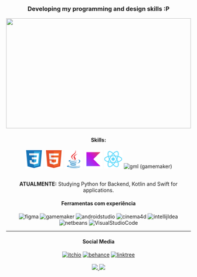 <div align="center">
  <h3>Developing my programming and design skills :P</h3>
      <img src="https://i.pinimg.com/originals/0f/8c/8a/0f8c8aa6189de952da3ea34c5d93b9dc.gif" width="100%" height="300">
  <br>

  <div align="center">
    <h4>Skills:</h4>
    <img src='https://github.com/devicons/devicon/blob/v2.16.0/icons/css3/css3-original.svg' alt='css' height='50'>
    <img src='https://github.com/devicons/devicon/blob/master/icons/html5/html5-original.svg' alt='html' height='50'>
    <img src='https://github.com/devicons/devicon/blob/master/icons/java/java-original.svg' alt='java' height='50'>
   <!--
    <img src='https://github.com/devicons/devicon/blob/master/icons/javascript/javascript-original.svg' alt='js' height='50'>
    <img src='https://github.com/devicons/devicon/blob/master/icons/nodejs/nodejs-original.svg' alt='nodejs' height='50'> -->
    <img src='https://github.com/devicons/devicon/blob/master/icons/kotlin/kotlin-original.svg' alt='kotlin' height='50'>
    <img src='https://github.com/devicons/devicon/blob/master/icons/react/react-original.svg' alt='react' height='50'>
    <img src='https://user-images.githubusercontent.com/60024796/170530530-b17fc2f4-91ad-4b2b-ad58-d6d4b3ed9aac.png' alt='gml (gamemaker)' height='50'>
  </div>

  <br>

  <b> ATUALMENTE:</b> Studying Python for Backend, Kotlin and Swift for applications.

  <div align="center">
    <h4><b>Ferramentas com experiência</b></h4>
    <img src='https://w7.pngwing.com/pngs/54/524/png-transparent-figma-app-logo-tech-companies-thumbnail.png' alt='figma' height='50'> 
    <img src='https://cdn2.steamgriddb.com/icon/e500b7708a865ec27eef36c33953b06e.ico' alt='gamemaker' height='50'> 
    <img src='https://upload.wikimedia.org/wikipedia/commons/thumb/c/c1/Android_Studio_icon_%282023%29.svg/2048px-Android_Studio_icon_%282023%29.svg.png' alt='androidstudio' height='50'> 
    <img src='https://upload.wikimedia.org/wikipedia/fr/thumb/d/d8/C4D_Logo.png/1200px-C4D_Logo.png' alt='cinema4d' height='50'> 
    <img src='https://upload.wikimedia.org/wikipedia/commons/thumb/9/9c/IntelliJ_IDEA_Icon.svg/768px-IntelliJ_IDEA_Icon.svg.png' alt='intellijIdea' height='50'> 
    <img src='https://upload.wikimedia.org/wikipedia/commons/thumb/9/98/Apache_NetBeans_Logo.svg/444px-Apache_NetBeans_Logo.svg.png' alt='netbeans' height='50'> 
    <img src='https://cdn.freebiesupply.com/logos/large/2x/visual-studio-code-logo-png-transparent.png' alt='VisualStudioCode' height='50'>
  </div>

  <hr>
      <div align="center">
          <h4>Social Media</h4>
        <a href="https://tkdingryd.itch.io" target="_blank"><img src="https://static-00.iconduck.com/assets.00/itch-io-icon-512x512-wwio9bi8.png" target="_blank" alt="itchio" height="40"></a>
        <a href="https://www.behance.net/ingrydduarte" target="_blank"><img src="https://cdn.icon-icons.com/icons2/1099/PNG/512/1485482326-behance_78664.png" target="_blank" alt="behance" height="40"></a>
        <a href="https://linktr.ee/ingryddev" target="_blank"><img src="https://asset.brandfetch.io/id_tNIm05N/idJgd2UeGc.png" target="_blank" alt="linktree" height="40"></a>
      </div>
<br/>
<div align="center">
    <a href="https://github.com/ingrydf12">
      <img height="180em" src="https://github-readme-stats.vercel.app/api/top-langs/?username=ingrydf12&layout=compact&langs_count=8&theme=midnight-purple&border_radius"/>
      <img height="180em" src="https://github-readme-stats.vercel.app/api?username=ingrydf12&show_icons=true&theme=midnight-purple&include_all_commits=true&count_private=true&border_radius"/>
    </a>
  </div>
